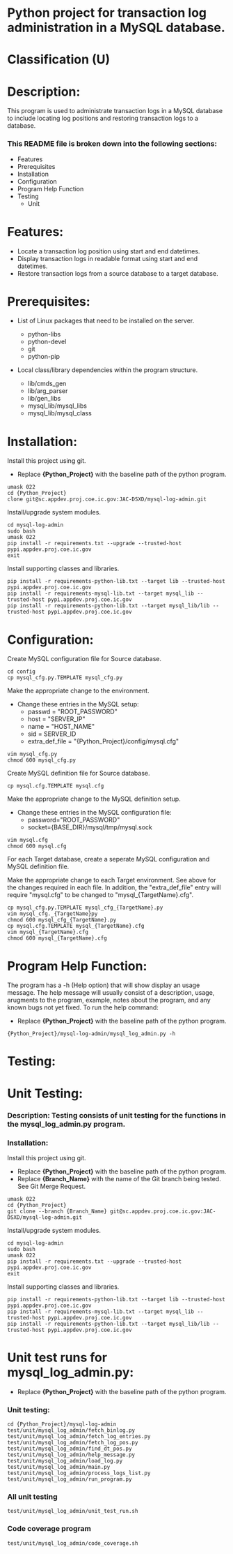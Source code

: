 # Python project for transaction log administration in a MySQL database.
# Classification (U)

# Description:
  This program is used to administrate transaction logs in a MySQL database to include locating log positions and restoring transaction logs to a database.


###  This README file is broken down into the following sections:
  * Features
  * Prerequisites
  * Installation
  * Configuration
  * Program Help Function
  * Testing
    - Unit


# Features:
  * Locate a transaction log position using start and end datetimes.
  * Display transaction logs in readable format using start and end datetimes.
  * Restore transaction logs from a source database to a target database.

# Prerequisites:

  * List of Linux packages that need to be installed on the server.
    - python-libs
    - python-devel
    - git
    - python-pip

  * Local class/library dependencies within the program structure.
    - lib/cmds_gen
    - lib/arg_parser
    - lib/gen_libs
    - mysql_lib/mysql_libs
    - mysql_lib/mysql_class


# Installation:

Install this project using git.
  * Replace **{Python_Project}** with the baseline path of the python program.

```
umask 022
cd {Python_Project}
clone git@sc.appdev.proj.coe.ic.gov:JAC-DSXD/mysql-log-admin.git
```

Install/upgrade system modules.

```
cd mysql-log-admin
sudo bash
umask 022
pip install -r requirements.txt --upgrade --trusted-host pypi.appdev.proj.coe.ic.gov
exit
```

Install supporting classes and libraries.

```
pip install -r requirements-python-lib.txt --target lib --trusted-host pypi.appdev.proj.coe.ic.gov
pip install -r requirements-mysql-lib.txt --target mysql_lib --trusted-host pypi.appdev.proj.coe.ic.gov
pip install -r requirements-python-lib.txt --target mysql_lib/lib --trusted-host pypi.appdev.proj.coe.ic.gov
```

# Configuration:

Create MySQL configuration file for Source database.

```
cd config
cp mysql_cfg.py.TEMPLATE mysql_cfg.py
```

Make the appropriate change to the environment.
  * Change these entries in the MySQL setup:
    - passwd = "ROOT_PASSWORD"
    - host = "SERVER_IP"
    - name = "HOST_NAME"
    - sid = SERVER_ID
    - extra_def_file = "{Python_Project}/config/mysql.cfg"

```
vim mysql_cfg.py
chmod 600 mysql_cfg.py
```

Create MySQL definition file for Source database.

```
cp mysql.cfg.TEMPLATE mysql.cfg
```

Make the appropriate change to the MySQL definition setup.
  * Change these entries in the MySQL configuration file:
    - password="ROOT_PASSWORD"
    - socket={BASE_DIR}/mysql/tmp/mysql.sock

```
vim mysql.cfg
chmod 600 mysql.cfg
```

For each Target database, create a seperate MySQL configuration and MySQL definition file.

Make the appropriate change to each Target environment.  See above for the changes required in each file.  In addition, the "extra_def_file" entry will require "mysql.cfg" to be changed to "mysql\_{TargetName}.cfg".

```
cp mysql_cfg.py.TEMPLATE mysql_cfg_{TargetName}.py
vim mysql_cfg._{TargetName}py
chmod 600 mysql_cfg_{TargetName}.py
cp mysql.cfg.TEMPLATE mysql_{TargetName}.cfg
vim mysql_{TargetName}.cfg
chmod 600 mysql_{TargetName}.cfg
```



# Program Help Function:

  The program has a -h (Help option) that will show display an usage message.  The help message will usually consist of a description, usage, arugments to the program, example, notes about the program, and any known bugs not yet fixed.  To run the help command:
  * Replace **{Python_Project}** with the baseline path of the python program.

```
{Python_Project}/mysql-log-admin/mysql_log_admin.py -h
```


# Testing:


# Unit Testing:

### Description: Testing consists of unit testing for the functions in the mysql_log_admin.py program.

### Installation:

Install this project using git.
  * Replace **{Python_Project}** with the baseline path of the python program.
  * Replace **{Branch_Name}** with the name of the Git branch being tested.  See Git Merge Request.

```
umask 022
cd {Python_Project}
git clone --branch {Branch_Name} git@sc.appdev.proj.coe.ic.gov:JAC-DSXD/mysql-log-admin.git
```

Install/upgrade system modules.

```
cd mysql-log-admin
sudo bash
umask 022
pip install -r requirements.txt --upgrade --trusted-host pypi.appdev.proj.coe.ic.gov
exit
```

Install supporting classes and libraries.

```
pip install -r requirements-python-lib.txt --target lib --trusted-host pypi.appdev.proj.coe.ic.gov
pip install -r requirements-mysql-lib.txt --target mysql_lib --trusted-host pypi.appdev.proj.coe.ic.gov
pip install -r requirements-python-lib.txt --target mysql_lib/lib --trusted-host pypi.appdev.proj.coe.ic.gov
```


# Unit test runs for mysql_log_admin.py:
  * Replace **{Python_Project}** with the baseline path of the python program.

### Unit testing:
```
cd {Python_Project}/mysql-log-admin
test/unit/mysql_log_admin/fetch_binlog.py
test/unit/mysql_log_admin/fetch_log_entries.py
test/unit/mysql_log_admin/fetch_log_pos.py
test/unit/mysql_log_admin/find_dt_pos.py
test/unit/mysql_log_admin/help_message.py
test/unit/mysql_log_admin/load_log.py
test/unit/mysql_log_admin/main.py
test/unit/mysql_log_admin/process_logs_list.py
test/unit/mysql_log_admin/run_program.py
```

### All unit testing
```
test/unit/mysql_log_admin/unit_test_run.sh
```

### Code coverage program
```
test/unit/mysql_log_admin/code_coverage.sh
```

